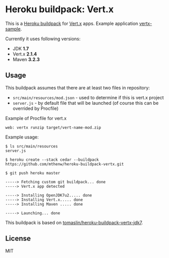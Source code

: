 # Heroku buildpack: Vert.x

This is a [Heroku buildpack](http://devcenter.heroku.com/articles/buildpack) for [Vert.x](http://vertx.io/) apps. Example application [vertx-sample](https://github.com/mthenw/vertx-sample).

Currently it uses following versions:

* JDK **1.7**
* Vert.x **2.1.4**
* Maven **3.2.3**

## Usage

This buildpack assumes that there are at least two files in repository:

* ```src/main/resources/mod.json``` - used to determine if this is vert.x project
* ```server.js``` - by default file that will be launched (of course this can be overrided by Procfile)

Example of Procfile for vert.x

    web: vertx runzip target/vert-name-mod.zip

Example usage:

    $ ls src/main/resources
    server.js

    $ heroku create --stack cedar --buildpack https://github.com/mthenw/heroku-buildpack-vertx.git

    $ git push heroku master

    -----> Fetching custom git buildpack... done
    -----> Vert.x app detected

    -----> Installing OpenJDK7u2..... done
    -----> Installing Vert.x..... done
    -----> Installing Maven ..... done

    -----> Launching... done

This buildpack is based on [tomaslin/heroku-buildpack-vertx-jdk7](https://github.com/tomaslin/heroku-buildpack-vertx-jdk7).

## License

MIT
